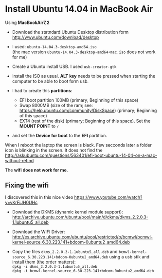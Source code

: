 Install Ubuntu 14.04 in MacBook Air
===================================

Using __MacBookAir7,2__

- Download the statndard Ubuntu Desktop distribution form <http://www.ubuntu.com/download/desktop>
- I used: `ubuntu-14.04.3-desktop-amd64.iso`  
(the mac version `ubuntu-14.04.3-desktop-amd64+mac.iso` does not work for me)

- Create a Ubuntu install USB. I used `usb-creator-gtk`
- Install the ISO as usual. __ALT key__ needs to be pressed when starting the computer to be able to boot form usb.
- I had to create this __partitions__: 
    + EFI boot partition 100MB (primary; Beginning of this space)
    + Swap 8000MB (size of the ram; see: <https://help.ubuntu.com/community/DiskSpace>) (primary; Beginning of this space)
    + EXT4 (rest of the disk) (primary; Beginning of this space). Set the __MOUNT POINT__ to `/`
- and set the __Device for boot__ to the __EFI__ partition.


When I reboot the laptop the screen is black. Few secconds later a folder icon is blinking in the screen. It does not find the 
http://askubuntu.com/questions/563401/efi-boot-ubuntu-14-04-on-a-mac-without-refind



  The __wifi does not work for me__. 


Fixing the wifi
---------------

I discovered this in this nice video <https://www.youtube.com/watch?v=vKrFiJH0UHc>

- Download the DKMS (dynamic kernel module support): <http://archive.ubuntu.com/ubuntu/pool/main/d/dkms/dkms_2.2.0.3-1.1ubuntu5_all.deb>
- Download the WIFI Driver: 
http://es.archive.ubuntu.com/ubuntu/pool/restricted/b/bcmwl/bcmwl-kernel-source_6.30.223.141+bdcom-0ubuntu2_amd64.deb

- Copy the files `dkms_2.2.0.3-1.1ubuntu5_all.deb` and `bcmwl-kernel-source_6.30.223.141+bdcom-0ubuntu2_amd64.deb` using a usb stik and install them (the order matters):  
`dpkg -i dkms_2.2.0.3-1.1ubuntu5_all.deb`  
`dpkg -i bcmwl-kernel-source_6.30.223.141+bdcom-0ubuntu2_amd64.deb`


